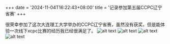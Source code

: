 +++
date = '2024-11-04T16:22:43+08:00'
title = '记录参加第五届CCPC辽宁省赛'
+++

很荣幸参加了这次大连理工大学举办的CCPC辽宁省赛，虽然没有获奖，但是能体验一次线下xcpc比赛的经历我已经很满足了。
![alt text](image.png)
![alt text](image-1.png)
![alt text](image-2.png)
![alt text](image-3.png)